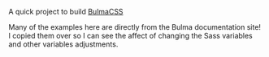 A quick project to build [BulmaCSS](https://bulma.io/)

Many of the examples here are directly from the Bulma documentation site! I copied them over
so I can see the affect of changing the Sass variables and other variables adjustments.
